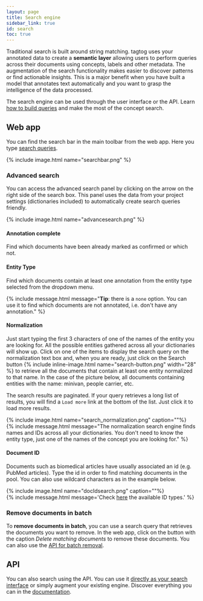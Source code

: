```yaml
---
layout: page
title: Search engine
sidebar_link: true
id: search
toc: true
---
```

<div class="two-third-col">
  <p>Traditional search is built around string matching. tagtog uses your annotated data to create a <strong>semantic layer</strong> allowing users to perform queries across their documents using concepts, labels and other metadata. The augmentation of the search functionality makes easier to discover patterns or find actionable insights. This is a major benefit when you have built a model that annotates text automatically and you want to grasp the intelligence of the data processed.</p>
  <p>The search engine can be used through the user interface or the API. Learn <a href="/search-queries.html">how to build queries</a> and make the most of the concept search.</p>
</div>
<div class="one-third-col">
</div>

<div class="two-third-col">
  <h2>Web app</h2>
  <p>You can find the search bar in the main toolbar from the web app. Here you type <a href="/search-queries.html">search queries</a>.</p>
  {% include image.html name="searchbar.png" %}
</div>
<div class="one-third-col">

</div>
<div class="two-third-col">
  <h3>Advanced search</h3>
  <p>You can access the advanced search panel by clicking on the arrow on the right side of the search box. This panel uses the data from your project settings (dictionaries included) to automatically create search queries friendly.</p>
  {% include image.html name="advancesearch.png" %}
</div>
<div class="one-third-col">
</div>
<div class="two-third-col">
  <h4>Annotation complete</h4>
  <p>Find which documents have been already marked as confirmed or which not.</p>
</div>
<div class="one-third-col">
</div>
<div class="two-third-col">
  <h4>Entity Type</h4>
  <p>Find which documents contain at least one annotation from the entity type selected from the dropdown menu.</p>
</div>
<div class="one-third-col">
  {% include message.html message="<strong>Tip</strong>: there is a <code>none</code> option. You can use it to find which documents are not annotated, i.e. don't have any annotation." %}
</div>
<div class="two-third-col">
  <h4>Normalization</h4>
  <p>Just start typing the first 3 characters of one of the names of the entity you are looking for. All the possible entities gathered across all your dictionaries will show up. Click on one of the items to display the search query on the normalization text box and, when you are ready, just click on the Search button {% include inline-image.html name="search-button.png" width="28" %} to retrieve all the documents that contain at least one entity normalized to that name. In the case of the picture below, all documents containing entities with the name: minivan, people carrier, etc.</p>
  <p>The search results are paginated. If your query retrieves a long list of results, you will find a <code>Load more</code> link at the bottom of the list. Just click it to load more results.</p>
  {% include image.html name="search_normalization.png" caption=""%}
</div>
<div class="one-third-col">
  {% include message.html message="The normalization search engine finds names and IDs across all your dictionaries. You don't need to know the entity type, just one of the names of the concept you are looking for." %}
</div>
<div class="two-third-col">
  <h4>Document ID</h4>
  <p>Documents such as biomedical articles have usually associated an id (e.g. PubMed articles). Type the id in order to find matching documents in the pool. You can also use wildcard characters as in the example below.</p>
  {% include image.html name="docIdsearch.png" caption=""%}
</div>
<div class="one-third-col">
  {% include message.html message='Check <a href="/API.html#idtype-parameter">here</a> the available ID types.' %}
</div>
<div class="two-third-col">
  <h3>Remove documents in batch</h3>
  <p>To <strong>remove documents in batch</strong>, you can use a search query that retrieves the documents you want to remove. In the web app, click on the button with the caption <i>Delete matching documents</i> to remove these documents. You can also use the <a title="API - Delete" href="/API.html#delete-documents-delete">API for batch removal</a>.</p>
</div>
<div class="one-third-col">
</div>

<div class="two-third-col">
  <h2>API</h2>
  <p>You can also search using the API. You can use it <a href="/#index-your-data">directly as your search interface</a> or simply augment your existing engine. Discover everything you can in the <a href="/API.html#search-documents-in-a-project-get">documentation</a>.</p>
</div>
<div class="one-third-col">
</div>
